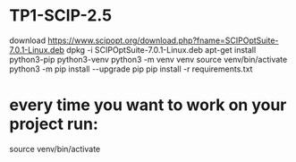 # TP1-SCIP-2.5
download https://www.scipopt.org/download.php?fname=SCIPOptSuite-7.0.1-Linux.deb
dpkg -i SCIPOptSuite-7.0.1-Linux.deb
apt-get install python3-pip python3-venv
python3 -m venv venv
source venv/bin/activate
python3 -m pip install --upgrade pip
pip install -r requirements.txt


# every time you want to work on your project run:
source venv/bin/activate